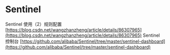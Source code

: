 # Sentinel
Sentinel 使用（2）规则配置
[https://blog.csdn.net/wangzhanzheng/article/details/86307965](https://blog.csdn.net/wangzhanzheng/article/details/86307965)
Sentinel 控制台
[https://github.com/alibaba/Sentinel/tree/master/sentinel-dashboard](https://github.com/alibaba/Sentinel/tree/master/sentinel-dashboard)